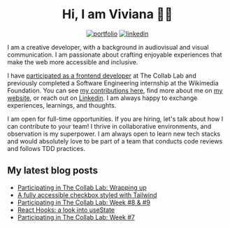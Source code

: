 <div align="center">

<h1>Hi, I am Viviana 👋🏽 </h1>

[![portfolio](https://img.shields.io/badge/my_portfolio-000?style=for-the-badge&logo=ko-fi&logoColor=white)](https://www.viviyanez.dev/)
[![linkedin](https://img.shields.io/badge/linkedin-0A66C2?style=for-the-badge&logo=linkedin&logoColor=white)](https://www.linkedin.com/in/viviana-yanez/)

</div>

I am a creative developer, with a background in audiovisual and visual communication. I am passionate about crafting enjoyable experiences that make the web more accessible and inclusive.

I have [participated as a frontend developer](https://dev.to/vivitt/series/26359) at The Collab Lab and previously completed a Software Engineering internship at the Wikimedia Foundation. You can see [my contributions here](https://github.com/wikimedia/mediawiki-extensions-GrowthExperiments/commits?author=vivitt), find more about me on [my website](https://www.viviyanez.dev/), or reach out on [Linkedin](https://www.linkedin.com/in/viviana-yanez/). I am always happy to exchange experiences, learnings, and thoughts. 

I am open for full-time opportunities. If you are hiring, let's talk about how I can contribute to your team! I thrive in collaborative environments, and observation is my superpower. I am always open to learn new tech stacks and would absolutely love to be part of a team that conducts code reviews and follows TDD practices.

## My latest blog posts

<!-- BLOG-POST-LIST:START -->
- [Participating in The Collab Lab: Wrapping up](https://www.viviyanez.dev/blog/posts/the-collab-wrapping-up)
- [A fully accessible checkbox styled with Tailwind](https://www.viviyanez.dev/blog/posts/a-fully-accessible-checkbox-styled-with-tailwind)
- [Participating in The Collab Lab: Week #8 &amp; #9](https://www.viviyanez.dev/blog/posts/the-collab-lab-week-8-9)
- [React Hooks: a look into useState](https://www.viviyanez.dev/blog/posts/a-look-into-use-state)
- [Participating in The Collab Lab: Week #7](https://www.viviyanez.dev/blog/posts/the-collab-lab-week-7)
<!-- BLOG-POST-LIST:END -->


<!--**vivitt/vivitt** is a ✨ _special_ ✨ repository because its `README.md` (this file) appears on your GitHub profile.
